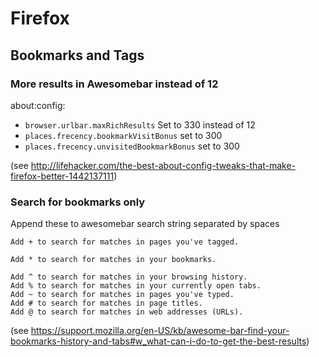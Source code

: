 Firefox
=======

Bookmarks and Tags
------------------
### More results in Awesomebar instead of 12

about:config:

* `browser.urlbar.maxRichResults` Set to 330 instead of 12
* `places.frecency.bookmarkVisitBonus` set to 300
* `places.frecency.unvisitedBookmarkBonus` set to 300

(see http://lifehacker.com/the-best-about-config-tweaks-that-make-firefox-better-1442137111)


### Search for bookmarks only

Append these to awesomebar search string separated by spaces

```
Add + to search for matches in pages you've tagged.

Add * to search for matches in your bookmarks.

Add ^ to search for matches in your browsing history.
Add % to search for matches in your currently open tabs.
Add ~ to search for matches in pages you've typed.
Add # to search for matches in page titles.
Add @ to search for matches in web addresses (URLs).
```

(see https://support.mozilla.org/en-US/kb/awesome-bar-find-your-bookmarks-history-and-tabs#w_what-can-i-do-to-get-the-best-results)
